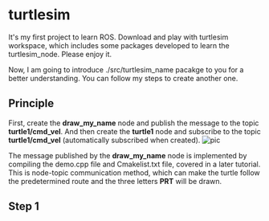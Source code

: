 # turtlesim
It's my first project to learn ROS. Download and play with turtlesim workspace, which includes some packages developed to learn the turtlesim_node. Please enjoy it.

Now, I am going to introduce ./src/turtlesim_name pacakge to you for a better understanding. You can follow my steps to create another one.


## Principle
First, create the **draw_my_name** node and publish the message to the topic **turtle1/cmd_vel**. And then create the **turtle1** node and subscribe to the topic **turtle1/cmd_vel** (automatically subscribed when created). 
![pic](http://m.qpic.cn/psc?/V53W2FkB1yOtnS25GEyd38amA54P7fxq/45NBuzDIW489QBoVep5mcZsqEWHjgbXMo1XWKAP0Y7jdTkiJyO3vePJgZw7UHcQW4nv31zuLS1hVIqlGLrMp8LoU0K2aCaR.RP*L9JxuI1I!/b&bo=HQXCAQAAAAABF.s!&rf=viewer_4)

The message published by the **draw_my_name** node is implemented by compiling the demo.cpp file and Cmakelist.txt file, covered in a later tutorial. This is node-topic communication method, which can make the turtle follow the predetermined route and the three letters **PRT** will be drawn.



## Step 1
